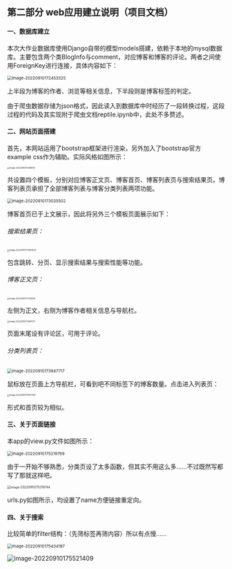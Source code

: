 ## 第二部分 web应用建立说明（项目文档）

#### 一、数据库建立

本次大作业数据库使用Django自带的模型models搭建，依赖于本地的mysql数据库。主要包含两个类BlogInfo与comment，对应博客和博客的评论。两者之间使用ForeignKey进行连接，具体内容如下：

<img src="C:\Users\AQ\AppData\Roaming\Typora\typora-user-images\image-20220910172453325.png" alt="image-20220910172453325" style="zoom:67%;" />

上半段为博客的作者、浏览等相关信息，下半段则是博客标签的判定。

由于爬虫数据存储为json格式，因此读入到数据库中时经历了一段转换过程，这段过程的代码及其实现附于爬虫文档reptile.ipynb中，此处不多赘述。

#### 二、网站页面搭建

首先，本网站运用了bootstrap框架进行渲染，另外加入了bootstrap官方example css作为辅助。实际风格如图所示：

<img src="C:\Users\AQ\AppData\Roaming\Typora\typora-user-images\image-20220910172956151.png" alt="image-20220910172956151" style="zoom: 33%;" />

共设置四个模板，分别对应博客正文页、博客首页、博客列表页与搜索结果页。博客列表页承担了全部博客列表与博客分类列表两项功能。

<img src="C:\Users\AQ\AppData\Roaming\Typora\typora-user-images\image-20220910173035502.png" alt="image-20220910173035502" style="zoom:67%;" />

博客首页已于上文展示，因此将另外三个模板页面展示如下：

###### 搜索结果页：

<img src="C:\Users\AQ\AppData\Roaming\Typora\typora-user-images\image-20220910173604559.png" alt="image-20220910173604559" style="zoom: 33%;" />

包含跳转、分页、显示搜索结果与搜索性能等功能。

###### 博客正文页：

<img src="C:\Users\AQ\AppData\Roaming\Typora\typora-user-images\image-20220910173716019.png" alt="image-20220910173716019" style="zoom:33%;" />

左侧为正文，右侧为博客作者相关信息与导航栏。

<img src="C:\Users\AQ\AppData\Roaming\Typora\typora-user-images\image-20220910173841571.png" alt="image-20220910173841571" style="zoom:33%;" />

页面末尾设有评论区，可用于评论。

###### 分类列表页：

<img src="C:\Users\AQ\AppData\Roaming\Typora\typora-user-images\image-20220910173947717.png" alt="image-20220910173947717" style="zoom:67%;" />

鼠标放在页面上方导航栏，可看到吧不同标签下的博客数量。点击进入列表页：

<img src="C:\Users\AQ\AppData\Roaming\Typora\typora-user-images\image-20220910174057397.png" alt="image-20220910174057397" style="zoom:33%;" />

形式和首页较为相似。

#### 三、关于页面链接

本app的view.py文件如图所示：

<img src="C:\Users\AQ\AppData\Roaming\Typora\typora-user-images\image-20220910175219769.png" alt="image-20220910175219769" style="zoom: 67%;" />

由于一开始不够熟悉，分类页设了太多函数，但其实不用这么多……不过既然写都写了那就这样吧。

<img src="C:\Users\AQ\AppData\Roaming\Typora\typora-user-images\image-20220910175319744.png" alt="image-20220910175319744" style="zoom:50%;" />

urls.py如图所示，均设置了name方便链接重定向。

#### 四、关于搜索

比较简单的filter结构：（先筛标签再筛内容）所以有点慢……

<img src="C:\Users\AQ\AppData\Roaming\Typora\typora-user-images\image-20220910175434187.png" alt="image-20220910175434187" style="zoom: 67%;" />

![image-20220910175521409](C:\Users\AQ\AppData\Roaming\Typora\typora-user-images\image-20220910175521409.png)